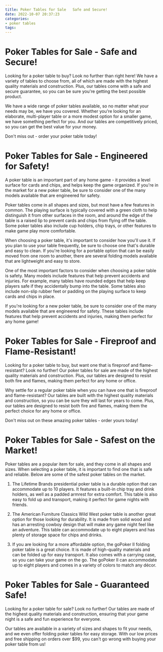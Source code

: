 ```yaml
---
title: Poker Tables for Sale   Safe and Secure!
date: 2022-10-07 20:37:23
categories:
- poker tables
tags:
---
```



#  Poker Tables for Sale - Safe and Secure!

Looking for a poker table to buy? Look no further than right here! We have a variety of tables to choose from, all of which are made with the highest quality materials and construction. Plus, our tables come with a safe and secure guarantee, so you can be sure you're getting the best possible product.

We have a wide range of poker tables available, so no matter what your needs may be, we have you covered. Whether you're looking for an elaborate, multi-player table or a more modest option for a smaller game, we have something perfect for you. And our tables are competitively priced, so you can get the best value for your money.

Don't miss out - order your poker table today!

#  Poker Tables for Sale - Engineered for Safety!

A poker table is an important part of any home game - it provides a level surface for cards and chips, and helps keep the game organized. If you're in the market for a new poker table, be sure to consider one of the many models available that are engineered for safety.

Poker tables come in all shapes and sizes, but most have a few features in common. The playing surface is typically covered with a green cloth to help distinguish it from other surfaces in the room, and around the edge of the table is a raised lip to prevent cards and chips from flying off the table. Some poker tables also include cup holders, chip trays, or other features to make game play more comfortable.

When choosing a poker table, it's important to consider how you'll use it. If you plan to use your table frequently, be sure to choose one that's durable and easy to clean. If you're looking for a portable option that can be easily moved from one room to another, there are several folding models available that are lightweight and easy to store.

One of the most important factors to consider when choosing a poker table is safety. Many models include features that help prevent accidents and injuries. For example, many tables have rounded edges that help keep players safe if they accidentally bump into the table. Some tables also include non-slip rubber feet or padding on the playing surface to keep cards and chips in place.

If you're looking for a new poker table, be sure to consider one of the many models available that are engineered for safety. These tables include features that help prevent accidents and injuries, making them perfect for any home game!

#  Poker Tables for Sale - Fireproof and Flame-Resistant!

Looking for a poker table to buy, but want one that is fireproof and flame-resistant? Look no further! Our poker tables for sale are made of the highest quality materials and construction. Plus, our tables are designed to resist both fire and flames, making them perfect for any home or office.

Why settle for a regular poker table when you can have one that is fireproof and flame-resistant? Our tables are built with the highest quality materials and construction, so you can be sure they will last for years to come. Plus, our tables are designed to resist both fire and flames, making them the perfect choice for any home or office.

Don't miss out on these amazing poker tables - order yours today!

#  Poker Tables for Sale - Safest on the Market!

 Poker tables are a popular item for sale, and they come in all shapes and sizes. When selecting a poker table, it is important to find one that is safe and reliable. Below are some of the safest poker tables on the market.

1. The Lifetime Brands presidential poker table is a durable option that can accommodate up to 10 players. It features a built-in chip tray and drink holders, as well as a padded armrest for extra comfort. This table is also easy to fold up and transport, making it perfect for game nights with friends.

2. The American Furniture Classics Wild West poker table is another great option for those looking for durability. It is made from solid wood and has an arresting cowboy design that will make any game night feel like an adventure. This table can accommodate up to eight players and has plenty of storage space for chips and drinks.

3. If you are looking for a more affordable option, the goPoker II folding poker table is a great choice. It is made of high-quality materials and can be folded up for easy transport. It also comes with a carrying case, so you can take your game on the go. The goPoker II can accommodate up to eight players and comes in a variety of colors to match any décor.

#  Poker Tables for Sale - Guaranteed Safe!

Looking for a poker table for sale? Look no further! Our tables are made of the highest quality materials and construction, ensuring that your game night is a safe and fun experience for everyone.

Our tables are available in a variety of sizes and shapes to fit your needs, and we even offer folding poker tables for easy storage. With our low prices and free shipping on orders over $99, you can't go wrong with buying your poker table from us!